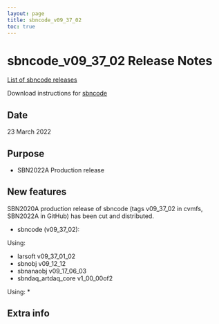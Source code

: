```yaml
---
layout: page
title: sbncode_v09_37_02
toc: true
---
```


sbncode_v09_37_02 Release Notes
=======================================================================================

[List of sbncode releases](https://sbnsoftware.github.io/AnalysisInfrastructure/ReleaseManagement/Releases/List_of_SBN_code_releases)

Download instructions for [sbncode]()

Date
---------------------------------------------------
23 March 2022

Purpose
---------------------------------------------------
* SBN2022A Production release

New features
---------------------------------------------------
SBN2020A production release of sbncode (tags v09_37_02 in cvmfs, SBN2022A in GitHub)  has been cut and distributed.

* sbncode (v09_37_02):
 
 Using:
  * larsoft             v09_37_01_02
  * sbnobj              v09_12_12
  * sbnanaobj           v09_17_06_03
  * sbndaq_artdaq_core  v1_00_00of2

 
 Using:
  *

Extra info
---------------------------------------------------
